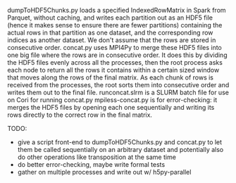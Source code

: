 dumpToHDF5Chunks.py loads a specified IndexedRowMatrix in Spark from Parquet, without caching, and writes each partition out as an HDF5 file (hence it makes sense to ensure there are fewer partitions) containing the actual rows in that partition as one dataset, and the corresponding row indices as another dataset. We don't assume that the rows are stored in consecutive order.
concat.py uses MPI4Py to merge these HDF5 files into one big file where the rows are in consecutive order. It does this by dividing the HDF5 files evenly across all the processes, then the root process asks each node to return all the rows it contains within a certain sized window that moves along the rows of the final matrix. As each chunk of rows is received from the processes, the root sorts them into consecutive order and writes them out to the final file.
runconcat.slrm is a SLURM batch file for use on Cori for running concat.py
mpiless-concat.py is for error-checking: it merges the HDF5 files by opening each one sequentially and writing its rows directly to the correct row in the final matrix.

TODO:
 - give a script front-end to dumpToHDF5Chunks.py and concat.py to let them be called sequentially on an arbitrary dataset and potentially also do other operations like transposition at the same time
 - do better error-checking, maybe write formal tests
 - gather on multiple processes and write out w/ h5py-parallel

